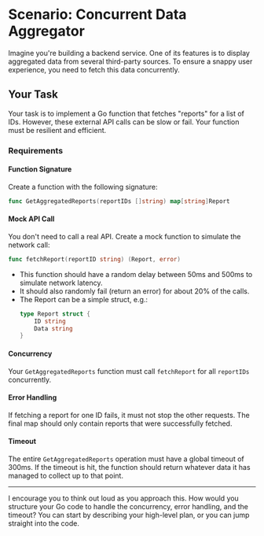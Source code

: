 
# Scenario: Concurrent Data Aggregator

Imagine you're building a backend service. One of its features is to display aggregated data from several third-party sources. To ensure a snappy user experience, you need to fetch this data concurrently.

## Your Task

Your task is to implement a Go function that fetches "reports" for a list of IDs. However, these external API calls can be slow or fail. Your function must be resilient and efficient.

### Requirements

#### Function Signature
Create a function with the following signature:

```go
func GetAggregatedReports(reportIDs []string) map[string]Report
```

#### Mock API Call
You don't need to call a real API. Create a mock function to simulate the network call:

```go
func fetchReport(reportID string) (Report, error)
```

- This function should have a random delay between 50ms and 500ms to simulate network latency.
- It should also randomly fail (return an error) for about 20% of the calls.
- The Report can be a simple struct, e.g.:
  ```go
  type Report struct { 
      ID string
      Data string 
  }
  ```

#### Concurrency
Your `GetAggregatedReports` function must call `fetchReport` for all `reportIDs` concurrently.

#### Error Handling
If fetching a report for one ID fails, it must not stop the other requests. The final map should only contain reports that were successfully fetched.

#### Timeout
The entire `GetAggregatedReports` operation must have a global timeout of 300ms. If the timeout is hit, the function should return whatever data it has managed to collect up to that point.

---

I encourage you to think out loud as you approach this. How would you structure your Go code to handle the concurrency, error handling, and the timeout? You can start by describing your high-level plan, or you can jump straight into the code.
